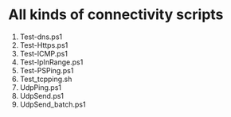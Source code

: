 # All kinds of connectivity scripts

1. Test-dns.ps1
1. Test-Https.ps1
1. Test-ICMP.ps1
1. Test-IpInRange.ps1
1. Test-PSPing.ps1
1. Test_tcpping.sh
1. UdpPing.ps1
1. UdpSend.ps1
1. UdpSend_batch.ps1


